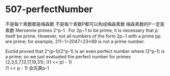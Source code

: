 # 507-perfectNumber
不是每个素数都是梅森数 
不是每个素数P都可以构成梅森素数
梅森素数的P一定是素数
Mersenne primes 2^p-1   For 2p−1 to be prime, it is necessary that p itself be prime.
However, not all numbers of the form 2p−1 with a prime pp are prime; for example, 211−1=2047=23×89 is not a prime number.

Euclid proved that 2^(p-1)(2^p-1) is an even perfect number where (2^p-1) is a prime;
so we just evaluated the perfect number for primes {2,3,5,7,13,17,19,31};
  ((1 << p) - 1)  
	 (1 << p - 1) 会先算p-1
